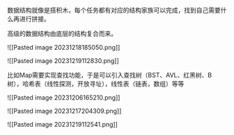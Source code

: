 数据结构就像是搭积木，每个任务都有对应的结构家族可以完成，找到自己需要什么再进行拼接。

高级的数据结构由底层的结构复合而来。

![[Pasted image 20231218185050.png]]

![[Pasted image 20231219112830.png]]

比如Map需要实现查找功能，于是可以引入查找树（BST、AVL、红黑树、B树），哈希表（线性探测，开放寻址），线性表（链表，数组）等等

![[Pasted image 20231206165210.png]]

![[Pasted image 20231217204309.png]]

![[Pasted image 20231219112541.png]]